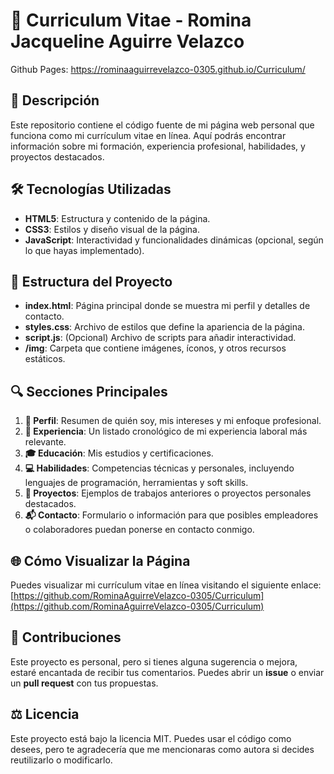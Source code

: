 # 📝 Curriculum Vitae - Romina Jacqueline Aguirre Velazco

Github Pages:
https://rominaaguirrevelazco-0305.github.io/Curriculum/

## 📄 Descripción

Este repositorio contiene el código fuente de mi página web personal que funciona como mi currículum vitae en línea. Aquí podrás encontrar información sobre mi formación, experiencia profesional, habilidades, y proyectos destacados.

## 🛠️ Tecnologías Utilizadas

- **HTML5**: Estructura y contenido de la página.
- **CSS3**: Estilos y diseño visual de la página.
- **JavaScript**: Interactividad y funcionalidades dinámicas (opcional, según lo que hayas implementado).

## 📁 Estructura del Proyecto

- **index.html**: Página principal donde se muestra mi perfil y detalles de contacto.
- **styles.css**: Archivo de estilos que define la apariencia de la página.
- **script.js**: (Opcional) Archivo de scripts para añadir interactividad.
- **/img**: Carpeta que contiene imágenes, íconos, y otros recursos estáticos.

## 🔍 Secciones Principales

1. **👤 Perfil**: Resumen de quién soy, mis intereses y mi enfoque profesional.
2. **💼 Experiencia**: Un listado cronológico de mi experiencia laboral más relevante.
3. **🎓 Educación**: Mis estudios y certificaciones.
4. **💻 Habilidades**: Competencias técnicas y personales, incluyendo lenguajes de programación, herramientas y soft skills.
5. **📂 Proyectos**: Ejemplos de trabajos anteriores o proyectos personales destacados.
6. **📬 Contacto**: Formulario o información para que posibles empleadores o colaboradores puedan ponerse en contacto conmigo.

## 🌐 Cómo Visualizar la Página

Puedes visualizar mi currículum vitae en línea visitando el siguiente enlace: [https://github.com/RominaAguirreVelazco-0305/Curriculum](https://github.com/RominaAguirreVelazco-0305/Curriculum)

## 🤝 Contribuciones

Este proyecto es personal, pero si tienes alguna sugerencia o mejora, estaré encantada de recibir tus comentarios. Puedes abrir un **issue** o enviar un **pull request** con tus propuestas.

## ⚖️ Licencia

Este proyecto está bajo la licencia MIT. Puedes usar el código como desees, pero te agradecería que me mencionaras como autora si decides reutilizarlo o modificarlo.

